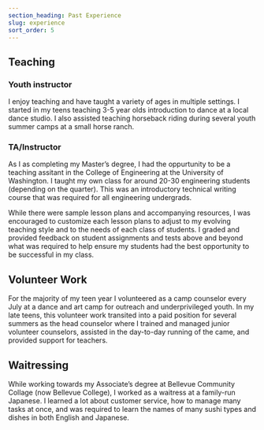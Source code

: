 ```yaml
---
section_heading: Past Experience
slug: experience
sort_order: 5
--- 
```


## Teaching

### Youth instructor 

I enjoy teaching and have taught a variety of ages in multiple settings. I started in my teens teaching 3-5 year olds introduction to dance at a local dance studio. I also assisted teaching horseback riding during several youth summer camps at a small horse ranch. 

### TA/Instructor 

As I as completing my Master’s degree, I had the oppurtunity to be a teaching assitant in the College of Engineering at the University of Washington. I taught my own class for around 20-30 engineering students (depending on the quarter). This was an introductory technical writing course that was required for all engineering undergrads. 

While there were sample lesson plans and accompanying resources, I was encouraged to customize each lesson plans to adjust to my evolving teaching style and to the needs of each class of students. I graded and provided feedback on student assignments and tests above and beyond what was required to help ensure my students had the best opportunity to be successful in my class.  

## Volunteer Work

For the majority of my teen year I volunteered as a camp counselor every July at a dance and art camp for outreach and underprivileged youth. In my late teens, this volunteer work transited into a paid position for several summers as the head counselor where I trained and managed junior volunteer counselors, assisted in the day-to-day running of the came, and provided support for teachers.   

## Waitressing 

While working towards my Associate’s degree at Bellevue Community Collage (now Bellevue College), I worked as a waitress at a family-run Japanese. I learned a lot about customer service, how to manage many tasks at once, and was required to learn the names of many sushi types and dishes in both English and Japanese. 
